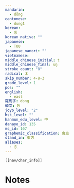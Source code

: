 ```yaml
---
mandarin:
  - dōng
cantonese:
  - dung1
korean:
  - 동
korean_native: ""
japanese:
  - TOU
japanese_nanori: ""
vietnamese:
middle_chinese_initial: t
middle_chinese_final: uŋ
stroke_count: "8"
radical: 木
skip_number: 4-8-3
grade_level: 1
pos: ""
english:
  - east
羅馬字: dong
韓文: 동
joyo_level: "2"
hsk_level: ""
hanmun_edu_level: 中
danayo_id: 135
mc_id: 107
graphemic_classification: 會意
stand_in: 東方
aliases:
  - 东
---
```

```meta-bind-embed
[[nav/char_info]]
```

# Notes
